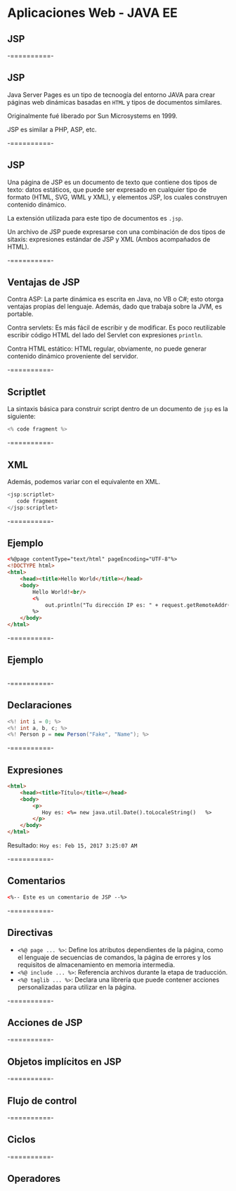# Aplicaciones Web - JAVA EE
## JSP

-==========-

## JSP

Java Server Pages es un tipo de tecnoogía del entorno JAVA para crear páginas web dinámicas basadas en `HTML` y tipos de documentos similares.

Originalmente fué liberado por Sun Microsystems en 1999.

JSP es similar a PHP, ASP, etc.

-==========-

## JSP

Una página de JSP es un documento de texto que contiene dos tipos de texto: datos estáticos, que puede ser expresado en cualquier tipo de formato (HTML, SVG, WML y XML), y elementos JSP, los cuales construyen contenido dinámico.

La extensión utilizada para este tipo de documentos es `.jsp`.

Un archivo de JSP puede expresarse con una combinación de dos tipos de sitaxis: expresiones estándar de JSP y XML (Ambos acompañados de HTML).

-==========-

## Ventajas de JSP

Contra ASP: La parte dinámica es escrita en Java, no VB o C#; esto otorga ventajas propias del lenguaje. Además, dado que trabaja sobre la JVM, es portable.

Contra servlets: Es más fácil de escribir y de modificar. Es poco reutilizable escribir código HTML del lado del Servlet con expresiones `println`.

Contra HTML estático: HTML regular, obviamente, no puede generar contenido dinámico proveniente del servidor.

-==========-

## Scriptlet

La sintaxis básica para construir script dentro de un documento de `jsp` es la siguiente:

```java
<% code fragment %>
```

-==========-

## XML

Además, podemos variar con el equivalente en XML.

```java
<jsp:scriptlet>
   code fragment
</jsp:scriptlet>
```

-==========-

## Ejemplo

```html
<%@page contentType="text/html" pageEncoding="UTF-8"%>
<!DOCTYPE html>
<html>
	<head><title>Hello World</title></head>
	<body>
		Hello World!<br/>
		<%
			out.println("Tu dirección IP es: " + request.getRemoteAddr());
		%>
	</body>
</html>
```

-==========-

## Ejemplo

<div class="image">
  <img class="no-border" data-src="img/08-01.png"/>
</div>

-==========-

## Declaraciones

```java
<%! int i = 0; %>
<%! int a, b, c; %>
<%! Person p = new Person("Fake", "Name"); %>
```

-==========-

## Expresiones

```html
<html>
	<head><title>Título</title></head>
	<body>
		<p>
		   Hoy es: <%= new java.util.Date().toLocaleString()   %>
		</p>
	</body>
</html>
```

Resultado: `Hoy es: Feb 15, 2017 3:25:07 AM`

-==========-

## Comentarios

```html
<%-- Este es un comentario de JSP --%>
```

-==========-

## Directivas

- `<%@ page ... %>`: Define los atributos dependientes de la página, como el lenguaje de secuencias de comandos, la página de errores y los requisitos de almacenamiento en memoria intermedia.
- `<%@ include ... %>`: Referencia archivos durante la etapa de traducción.
- `<%@ taglib ... %>`:	Declara una librería que puede contener acciones personalizadas para utilizar en la página.

-==========-

## Acciones de JSP

-==========-

## Objetos implícitos en JSP

-==========-

## Flujo de control

-==========-

## Ciclos

-==========-

## Operadores
